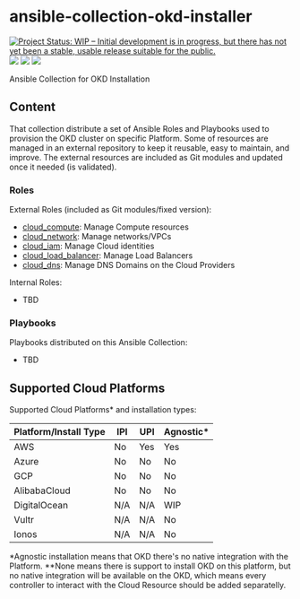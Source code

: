 # ansible-collection-okd-installer

[![Project Status: WIP – Initial development is in progress, but there has not yet been a stable, usable release suitable for the public.](https://www.repostatus.org/badges/latest/wip.svg)](https://www.repostatus.org/#wip)
![](https://github.com/mtulio/ansible-role-cloud-dns/actions/workflows/release.yml/badge.svg)
![](https://github.com/mtulio/ansible-role-cloud-dns/actions/workflows/ci.yml/badge.svg?branch=main)
![](https://img.shields.io/ansible/role/59600)


Ansible Collection for OKD Installation

## Content

That collection distribute a set of Ansible Roles and Playbooks used to provision the OKD cluster on specific Platform. Some of resources are managed in an external repository to keep it reusable, easy to maintain, and improve. The external resources are included as Git modules and updated once it needed (is validated).

### Roles

External Roles (included as Git modules/fixed version):

- [cloud_compute](https://github.com/mtulio/ansible-role-cloud-compute): Manage Compute resources
- [cloud_network](https://github.com/mtulio/ansible-role-cloud-compute): Manage networks/VPCs
- [cloud_iam](https://github.com/mtulio/ansible-role-cloud-compute): Manage Cloud identities
- [cloud_load_balancer](https://github.com/mtulio/ansible-role-cloud-compute): Manage Load Balancers
- [cloud_dns](https://github.com/mtulio/ansible-role-cloud-dns): Manage DNS Domains on the Cloud Providers

Internal Roles:

- TBD

### Playbooks

Playbooks distributed on this Ansible Collection:

- TBD

## Supported Cloud Platforms

Supported Cloud Platforms* and installation types:

| Platform/Install Type | IPI | UPI | Agnostic* |
| -- | -- | -- | -- |
| AWS | No | Yes | Yes |
| Azure | No | No | No |
| GCP | No | No | No |
| AlibabaCloud | No | No | No |
| DigitalOcean | N/A | N/A | WIP |
| Vultr | N/A | N/A | No |
| Ionos | N/A | N/A | No |


*Agnostic installation means that OKD there's no native integration with the Platform.
**None means there is support to install OKD on this platform, but no native integration will be available on the OKD, which means every controller to interact with the Cloud Resource should be added separatelly.

